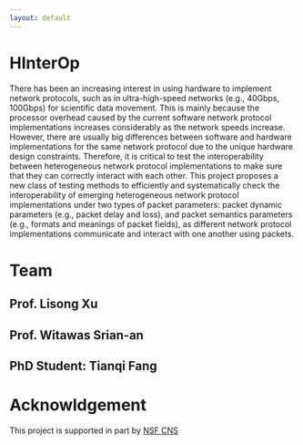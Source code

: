 ```yaml
---
layout: default
---
```


# HInterOp

There has been an increasing interest in using hardware to implement network protocols, such as in ultra-high-speed networks (e.g., 40Gbps, 100Gbps) for scientific data movement. This is mainly because the processor overhead caused by the current software network protocol implementations increases considerably as the network speeds increase. However, there are usually big differences between software and hardware implementations for the same network protocol due to the unique hardware design constraints. Therefore, it is critical to test the interoperability between heterogeneous network protocol implementations to make sure that they can correctly interact with each other. This project proposes a new class of testing methods to efficiently and systematically check the interoperability of emerging heterogeneous network protocol implementations under two types of packet parameters: packet dynamic parameters (e.g., packet delay and loss), and packet semantics parameters (e.g., formats and meanings of packet fields), as different network protocol implementations communicate and interact with one another using packets. 

# Team

## Prof. Lisong Xu

## Prof. Witawas Srian-an

## PhD Student: Tianqi Fang

# Acknowldgement

This project is supported in part by [NSF CNS](https://www.nsf.gov/awardsearch/showAward?AWD_ID=2135539)
